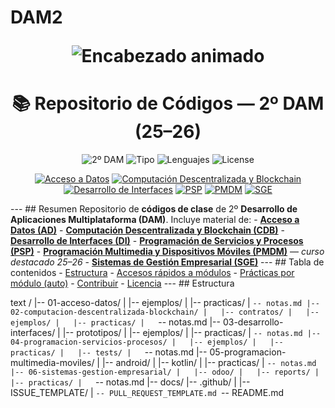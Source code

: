 # DAM2 <!-- README de ejemplo listo para pegar en tu repositorio. --> <p align="center"> <!-- Encabezado animado --> <img src="https://readme-typing-svg.demolab.com?font=Fira+Code&size=26&duration=3000&pause=900&center=true&vCenter=true&width=1000&lines=2%C2%BA+DAM+%E2%80%94+Repositorio+de+Clase+(25%E2%80%9326);Curso+destacado%3A+Programaci%C3%B3n+Multimedia+y+Dispositivos+M%C3%B3viles;Acceso+a+Datos;Computaci%C3%B3n+Descentralizada+y+Blockchain;Desarrollo+de+Interfaces;Programaci%C3%B3n+de+Servicios+y+Procesos;Sistemas+de+Gesti%C3%B3n+Empresarial" alt="Encabezado animado" /> </p> <h1 align="center">📚 Repositorio de Códigos — 2º DAM (25–26)</h1> <p align="center"> <img alt="2º DAM" src="https://img.shields.io/badge/2%C2%BA%20DAM-25--26-673ab7?style=for-the-badge"/> <img alt="Tipo" src="https://img.shields.io/badge/Repositorio-educativo-03a9f4?style=for-the-badge"/> <img alt="Lenguajes" src="https://img.shields.io/badge/Java%20%7C%20Kotlin%20%7C%20SQL%20%7C%20XML-9c27b0?style=for-the-badge"/> <img alt="License" src="https://img.shields.io/badge/Licencia-MIT-4caf50?style=for-the-badge"/> </p> <p align="center"> <a href="01-acceso-datos/README.md"><img src="https://img.shields.io/badge/01%20%E2%80%94%20Acceso%20a%20Datos-303f9f?style=for-the-badge" alt="Acceso a Datos"></a> <a href="02-computacion-descentralizada-blockchain/README.md"><img src="https://img.shields.io/badge/02%20%E2%80%94%20CDB-00695c?style=for-the-badge" alt="Computación Descentralizada y Blockchain"></a> <a href="03-desarrollo-interfaces/README.md"><img src="https://img.shields.io/badge/03%20%E2%80%94%20Desarrollo%20de%20Interfaces-512da8?style=for-the-badge" alt="Desarrollo de Interfaces"></a> <a href="04-programacion-servicios-procesos/README.md"><img src="https://img.shields.io/badge/04%20%E2%80%94%20PSP-455a64?style=for-the-badge" alt="PSP"></a> <a href="05-programacion-multimedia-moviles/README.md"><img src="https://img.shields.io/badge/05%20%E2%80%94%20PMDM-E91E63?style=for-the-badge" alt="PMDM"></a> <a href="06-sistemas-gestion-empresarial/README.md"><img src="https://img.shields.io/badge/06%20%E2%80%94%20SGE-009688?style=for-the-badge" alt="SGE"></a> </p> --- ## Resumen Repositorio de **códigos de clase** de 2º **Desarrollo de Aplicaciones Multiplataforma (DAM)**. Incluye material de: - **[Acceso a Datos (AD)](01-acceso-datos/README.md)** - **[Computación Descentralizada y Blockchain (CDB)](02-computacion-descentralizada-blockchain/README.md)** - **[Desarrollo de Interfaces (DI)](03-desarrollo-interfaces/README.md)** - **[Programación de Servicios y Procesos (PSP)](04-programacion-servicios-procesos/README.md)** - **[Programación Multimedia y Dispositivos Móviles (PMDM)](05-programacion-multimedia-moviles/README.md)** — *curso destacado 25–26* - **[Sistemas de Gestión Empresarial (SGE)](06-sistemas-gestion-empresarial/README.md)** --- ## Tabla de contenidos - [Estructura](#estructura) - [Accesos rápidos a módulos](#accesos-rápidos-a-módulos) - [Prácticas por módulo (auto)](#prácticas-por-módulo-auto) - [Contribuir](#contribuir) - [Licencia](#licencia) --- ## Estructura
text
/
|-- 01-acceso-datos/
|   |-- ejemplos/
|   |-- practicas/
|   `-- notas.md
|-- 02-computacion-descentralizada-blockchain/
|   |-- contratos/
|   |-- ejemplos/
|   |-- practicas/
|   `-- notas.md
|-- 03-desarrollo-interfaces/
|   |-- prototipos/
|   |-- ejemplos/
|   |-- practicas/
|   `-- notas.md
|-- 04-programacion-servicios-procesos/
|   |-- ejemplos/
|   |-- practicas/
|   |-- tests/
|   `-- notas.md
|-- 05-programacion-multimedia-moviles/
|   |-- android/
|   |-- kotlin/
|   |-- practicas/
|   `-- notas.md
|-- 06-sistemas-gestion-empresarial/
|   |-- odoo/
|   |-- reports/
|   |-- practicas/
|   `-- notas.md
|-- docs/
|-- .github/
|   |-- ISSUE_TEMPLATE/
|   `-- PULL_REQUEST_TEMPLATE.md
`-- README.md
